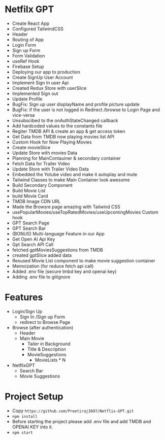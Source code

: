 # Netfilx GPT
 - Create React App
 - Configured TailwindCSS
 - Header
 - Routing of App
 - Login Form
 - Sign up Form
 - Form Validation
 - useRef Hook
 - Firebase Setup
 - Deploying our app to production
 - Create SignUp User Account
 - Implement Sign In user Api
 - Created Redux Store with userSlice
 - Implemented Sign out
 - Update Profile
 - BugFix: Sign up user displayName and profile picture update
 - BugFix: if the user is not logged in Redirect /browse to Login Page and vice-versa
 - Unsubscibed to the onAuthStateChanged callback
 - Add hardcoded values to the constants file
 - Regiter TMDB API & create an app & get access token
 - Get Data from TMDB now playing movies list API
 - Custom Hook for Now Playing Movies
 - Create movieSlice
 - Update Store with movies Data
 - Planning for MainContauiner & secondary container
 - Fetch Data for Trailer Video
 - Update Store with Trailer Video Data
 - Embedded the Yotube video and make it autoplay and mute
 - Tailwind Classes to make Main Container look awesome
 - Build Secondary Component
 - Build Movie List
 - build Movie Card
 - TMDB Image CDN URL
 - Made the Browsre page amazing with Tailwind CSS
 - usePopularMovies/useTopRatedMovies/useUpcomingMovies Custom hook
 - GPT Search Page
 - GPT Search Bar
 - (BONUS) Multi-language Feature in our App
 - Get Open AI Api Key 
 - Gpt Search API Call
 - fetched gptMoviesSuggestions from TMDB
 - created gptSlice added data
 - Resused Movie List component to make movie suggestion container
 - Memoization (for reduce fetch api call)
 - Added .env file (secure tmbd key and openai key)
 - Adding .env file to gitignore

# Features
- Login/Sign Up
    - Sign In /Sign up Form
    - redirect to Browse Page
- Browse (after authentication)
    - Header
    - Main Movie
        - Tailer in Background
        - Title & Description
        - MovieSuggestions
            - MovieLists * N 
- NetflixGPT
    - Search Bar
    - Movie Suggestions

# Project Setup
 - Copy `https://github.com/Preetiraj3697/Netflix-GPT.git`
 - `npm install`
 - Before starting the project please add .env file and add TMDB and OPENAI KEY into it.
 - `npm start`
